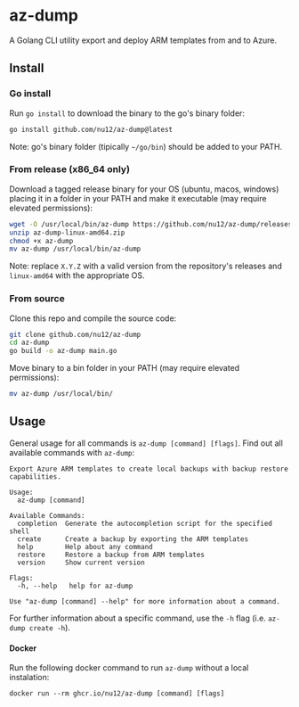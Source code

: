 # az-dump

A Golang CLI utility export and deploy ARM templates from and to Azure.

## Install

### Go install

Run `go install` to download the binary to the go's binary folder:

```bash
go install github.com/nu12/az-dump@latest
```

Note: go's binary folder (tipically `~/go/bin`) should be added to your PATH.

### From release (x86_64 only)

Download a tagged release binary for your OS (ubuntu, macos, windows) placing it in a folder in your PATH and make it executable (may require elevated permissions):

```bash
wget -O /usr/local/bin/az-dump https://github.com/nu12/az-dump/releases/download/vX.Y.Z/az-dump-linux-amd64.zip
unzip az-dump-linux-amd64.zip
chmod +x az-dump
mv az-dump /usr/local/bin/az-dump
```

Note: replace `X.Y.Z` with a valid version from the repository's releases and `linux-amd64` with the appropriate OS.

### From source

Clone this repo and compile the source code:

```bash
git clone github.com/nu12/az-dump
cd az-dump
go build -o az-dump main.go
```

Move binary to a bin folder in your PATH (may require elevated permissions):
```bash
mv az-dump /usr/local/bin/
```

## Usage

General usage for all commands is `az-dump [command] [flags]`. Find out all available commands with `az-dump`:

```
Export Azure ARM templates to create local backups with backup restore capabilities.

Usage:
  az-dump [command]

Available Commands:
  completion  Generate the autocompletion script for the specified shell
  create      Create a backup by exporting the ARM templates
  help        Help about any command
  restore     Restore a backup from ARM templates
  version     Show current version

Flags:
  -h, --help   help for az-dump

Use "az-dump [command] --help" for more information about a command.
```

For further information about a specific command, use the `-h` flag (i.e. `az-dump create -h`).

#### Docker

Run the following docker command to run `az-dump` without a local instalation:

```
docker run --rm ghcr.io/nu12/az-dump [command] [flags]
```
